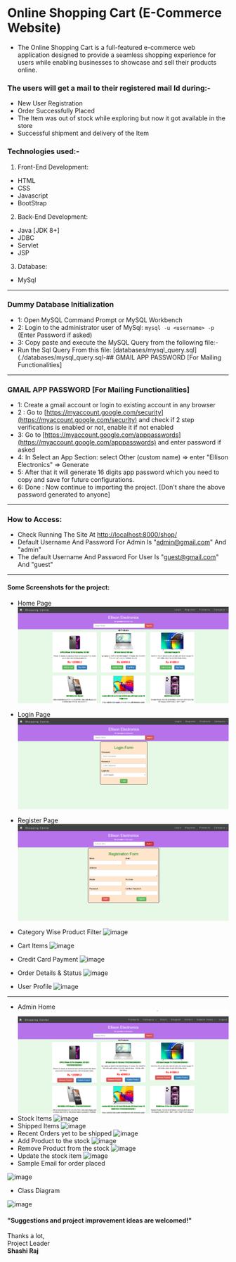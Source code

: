 # Online Shopping Cart (E-Commerce Website)
- The Online Shopping Cart is a full-featured e-commerce web application designed to provide a seamless shopping experience for users while enabling 	businesses to showcase and sell their products online.

### The users will get a mail to their registered mail Id during:-
- New User Registration
- Order Successfully Placed
- The Item was out of stock while exploring but now it got available in the store
- Successful shipment and delivery of the Item

### Technologies used:-
1. Front-End Development:
- HTML
- CSS
- Javascript
- BootStrap

2. Back-End Development:
- Java [JDK 8+]
- JDBC
- Servlet
- JSP

3. Database:
- MySql

---

### Dummy Database Initialization 
- 1: Open MySQL Command Prompt or MySQL Workbench
- 2: Login to the administrator user of MySql:
	 ```mysql -u <username> -p``` (Enter Password if asked)
- 3: Copy paste and execute the MySQL Query from the following file:-
- Run the Sql Query From this file: [databases/mysql_query.sql](./databases/mysql_query.sql-## GMAIL APP PASSWORD [For Mailing Functionalities]
---
### GMAIL APP PASSWORD [For Mailing Functionalities]
- 1: Create a gmail account or login to existing account in any browser
- 2 : Go to [https://myaccount.google.com/security](https://myaccount.google.com/security) and check if 2 step verifications is enabled or not, enable it if not enabled
- 3: Go to [https://myaccount.google.com/apppasswords](https://myaccount.google.com/apppasswords) and enter password if asked
- 4: In Select an App Section: select Other (custom name) => enter "Ellison Electronics" => Generate
- 5: After that it will generate 16 digits app password which you need to copy and save for future configurations.
- 6: Done : Now continue to importing the project. [Don't share the above password generated to anyone]

---
### How to Access:
- Check Running The Site At  [http://localhost:8000/shop/](http://localhost:8000/shop/)
- Default Username And Password For Admin Is "admin@gmail.com" And "admin"
- The default Username And Password For User Is "guest@gmail.com" And "guest"

---
#### Some Screenshots for the project:
- Home Page
![image](images/home.png)
- Login Page
![image](images/login.png)
- Register Page
![image](images/register.png)

- Category Wise Product Filter
![image](https://github.com/shashirajraja/shopping-cart/assets/34605595/757e552c-1526-4142-869b-ffbf27a232e0)
- Cart Items
![image](https://github.com/shashirajraja/shopping-cart/assets/34605595/12963112-1276-49ca-8b9c-f3272c6b9b7b)
- Credit Card Payment
![image](https://github.com/shashirajraja/shopping-cart/assets/34605595/990595ce-856c-46fe-8182-052a127d67b4)
- Order Details & Status
![image](https://github.com/shashirajraja/shopping-cart/assets/34605595/db8b4511-cac0-41df-930a-ef3bdebe5c24)
- User Profile
![image](https://github.com/shashirajraja/shopping-cart/assets/34605595/aa22b0cd-726b-4e5c-85cd-5409b7fc5391)

---

- Admin Home
![image](images/admin-home.png)
- Stock Items
![image](https://github.com/shashirajraja/shopping-cart/assets/34605595/e94e519b-e65c-4f51-8b37-e1b555208f2d)
- Shipped Items
![image](https://github.com/shashirajraja/shopping-cart/assets/34605595/e34de1d9-91ae-4d3b-a38e-7d78aae1f410)
- Recent Orders yet to be shipped
![image](https://github.com/shashirajraja/shopping-cart/assets/34605595/ed2df621-3256-41bd-8739-d3872474403c)
- Add Product to the stock
![image](https://github.com/shashirajraja/shopping-cart/assets/34605595/3f38b7cf-c120-4523-abec-cdb2238c17b0)
- Remove Product from the stock
![image](https://github.com/shashirajraja/shopping-cart/assets/34605595/1e9c6565-6a14-4cb3-834e-8d7f5d273927)
- Update the stock item
![image](https://github.com/shashirajraja/shopping-cart/assets/34605595/1529a9a7-19a3-4381-ac58-29dbc55229d9)
- Sample Email for order placed
<img width="404" alt="image" src="https://github.com/shashirajraja/shopping-cart/assets/34605595/cb60c616-c32c-42eb-abe5-494d8574c09a">

- Class Diagram
<img width="589" alt="image" src="https://github.com/shashirajraja/shopping-cart/assets/34605595/d6dbfdb9-5108-4071-b4b6-d055f0370acd">

#### "Suggestions and project improvement ideas are welcomed!"

<bold>Thanks a lot,</bold><br/>
                                                                                                        Project Leader<br/>
                                                                                                         <b>Shashi Raj</b>


